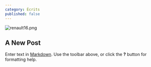 ```yaml
---
category: Écrits
published: false
---
```


![renault16.png]({{site.baseurl}}/media/renault16.png)
## A New Post

Enter text in [Markdown](http://daringfireball.net/projects/markdown/). Use the toolbar above, or click the **?** button for formatting help.

